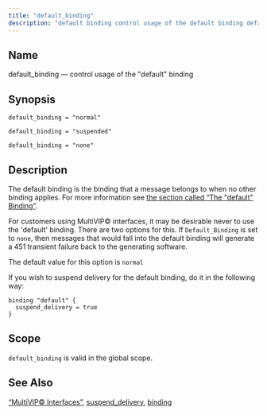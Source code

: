 ```yaml
---
title: "default_binding"
description: "default binding control usage of the default binding default binding normal default binding suspended default binding none The default binding is the binding that a message belongs to when no other binding applies For more information see the section called The default Binding For customers using Multi VIP interfaces it..."
---
```


<a name="conf.ref.default_binding"></a> 
## Name

default_binding — control usage of the "default" binding

## Synopsis

`default_binding = "normal"`

`default_binding = "suspended"`

`default_binding = "none"`

<a name="idp8750608"></a> 
## Description

The default binding is the binding that a message belongs to when no other binding applies. For more information see [the section called “The "default" Binding”](/momentum/3/3-reference/3-reference-conf-ref-binding#conf.ref.binding.default).

For customers using MultiVIP© interfaces, it may be desirable never to use the 'default' binding. There are two options for this. If `Default_Binding` is set to `none`, then messages that would fall into the default binding will generate a 451 transient failure back to the generating software.

The default value for this option is `normal`

If you wish to suspend delivery for the default binding, do it in the following way:

```
binding "default" {
  suspend_delivery = true
}
```
<a name="idp8756720"></a> 
## Scope

`default_binding` is valid in the global scope.

<a name="idp8758752"></a> 
## See Also

[“MultiVIP© Interfaces”](/momentum/3/3-reference/operations-multivip), [suspend_delivery](/momentum/3/3-reference/3-reference-conf-ref-suspend-delivery), [binding](/momentum/3/3-reference/3-reference-conf-ref-binding)